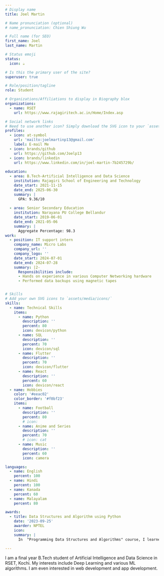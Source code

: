 ```yaml
---
# Display name
title: Joel Martin

# Name pronunciation (optional)
# name_pronunciation: Chien Shiung Wu

# Full name (for SEO)
first_name: Joel
last_name: Martin

# Status emoji
status:
  icon: ☕️

# Is this the primary user of the site?
superuser: true

# Role/position/tagline
role: Student

# Organizations/Affiliations to display in Biography blox
organizations:
  - name: RSET
    url: https://www.rajagiritech.ac.in/Home/Index.asp

# Social network links
# Need to use another icon? Simply download the SVG icon to your `assets/media/icons/` folder.
profiles:
  - icon: at-symbol
    url: 'mailto:joelmartinp13@gmail.com'
    label: E-mail Me  
  - icon: brands/github
    url: https://github.com/Joelp13
  - icon: brands/linkedin
    url: https://www.linkedin.com/in/joel-martin-7b245729b/
  
education:
  - area: B.Tech-Artificial Intelligence and Data Science
    institution: Rajagiri School of Engineering and Technology
    date_start: 2021-11-15
    date_end: 2025-06-30
    summary: |
      GPA: 9.36/10
    
  - area: Senior Secondary Education
    institution: Narayana PU College Bellandur
    date_start: 2019-06-01
    date_end: 2021-05-06
    summary: |
      Aggregate Percentage: 98.3      
work:
  - position: IT support intern
    company_name: Micro Labs
    company_url: ''
    company_logo: ''
    date_start: 2024-07-01
    date_end: 2024-07-28
    summary: |2-
      Responsibilities include:
      - Hands on experience in various Computer Networking hardware
      - Performed data backups using magnetic tapes


# Skills
# Add your own SVG icons to `assets/media/icons/`
skills:
  - name: Technical Skills
    items:
      - name: Python
        description: ''
        percent: 80
        icon: devicon/python
      - name: SQL
        description: ''
        percent: 70
        icon: devicon/sql
      - name: Flutter
        description: ''
        percent: 70
        icon: devicon/flutter
      - name: React
        description: ''
        percent: 60
        icon: devicon/react
  - name: Hobbies
    color: '#eeac02'
    color_border: '#f0bf23'
    items:
      - name: Football
        description: ''
        percent: 80
        # icon: 
      - name: Anime and Series
        description: ''
        percent: 70
        # icon: cat
      - name: Music
        description: ''
        percent: 60
        icon: camera

languages:
  - name: English
    percent: 100
  - name: Hindi
    percent: 100
  - name: Kanada
    percent: 60
  - name: Malayalam
    percent: 80

awards:
  - title: Data Structures and Algorithm using Python
    date: '2023-09-25'
    awarder: NPTEL
    icon: 
    summary: |
      In  "Programming Data Structures and Algorithms" course, I learned how to efficiently store, manipulate, and retrieve data using various data structures such as arrays, linked lists, trees, and hash tables. The course covered algorithm design, focusing on sorting, searching, and optimization techniques, while teaching how to analyze time and space complexity using Big-O notation. Key topics include recursion, dynamic programming, and graph algorithms for solving real-world problems like shortest paths and network optimization. These skills lay a strong foundation for writing efficient code and tackling complex computational challenges.
 
---
```


I am a final year B.Tech student of Artificial Intelligence and Data Science in RSET, Kochi. My interests include Deep Learning and various ML algorithms. I am even interested in web development and app development.
